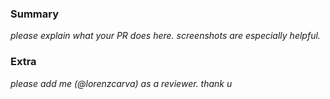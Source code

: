 ### Summary

 _please explain what your PR does here. screenshots are especially helpful._

 ### Extra

 _please add me (@lorenzcarva) as a reviewer. thank u_
